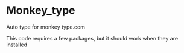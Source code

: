 # Monkey_type
Auto type for monkey type.com

This code requires a few packages, but it should work when they are installed 
